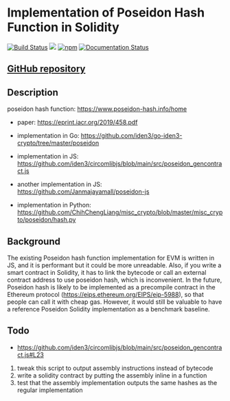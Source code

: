 # Implementation of Poseidon Hash Function in Solidity

[![Build Status](https://github.com/yuriko627/poseidon-sol/workflows/Build%20Status/badge.svg?branch=main)](https://github.com/yuriko627/poseidon-sol/actions?query=workflow%3A%22Build+Status%2)
![](https://img.shields.io/hexpm/l/plug?color=green)
[![npm](https://img.shields.io/npm/v/poseidon-sol)](https://www.npmjs.com/package/poseidon-sol)
[![Documentation Status](https://readthedocs.org/projects/poseidon-sol/badge/?version=latest)](https://poseidon-sol.readthedocs.io/en/latest/?badge=latest)

## [GitHub repository](https://github.com/yuriko627/poseidon-sol)

## Description

poseidon hash function: <https://www.poseidon-hash.info/home>

- paper: <https://eprint.iacr.org/2019/458.pdf>

- implementation in Go: <https://github.com/iden3/go-iden3-crypto/tree/master/poseidon>
- implementation in JS: <https://github.com/iden3/circomlibjs/blob/main/src/poseidon_gencontract.js>
- another implementation in JS: <https://github.com/Janmajayamall/poseidon-js>
- implementation in Python: <https://github.com/ChihChengLiang/misc_crypto/blob/master/misc_crypto/poseidon/hash.py>

## Background

The existing Poseidon hash function implementation for EVM is written in JS, and it is performant but it could be more unreadable. Also, if you write a smart contract in Solidity, it has to link the bytecode or call an external contract address to use poseidon hash, which is inconvenient. In the future, Poseidon hash is likely to be implemented as a precompile contract in the Ethereum protocol (<https://eips.ethereum.org/EIPS/eip-5988>), so that people can call it with cheap gas. However, it would still be valuable to have a reference Poseidon Solidity implementation as a benchmark baseline.

## Todo

- <https://github.com/iden3/circomlibjs/blob/main/src/poseidon_gencontract.js#L23>

1. tweak this script to output assembly instructions instead of bytecode
2. write a solidity contract by putting the assembly inline in a function
3. test that the assembly implementation outputs the same hashes as the regular implementation
